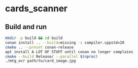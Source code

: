 # cards_scanner


## Build and run
```bash
mkdir -p build && cd build
conan install .. --build=missing -s compiler.cppstd=20
cmake .. --preset conan-release  
apt install A LOT OF STUFF until conan no longer complains
cmake --build Release/ --parallel $(nproc)
./mtg_ocr path/to/card_image.jpg
```
